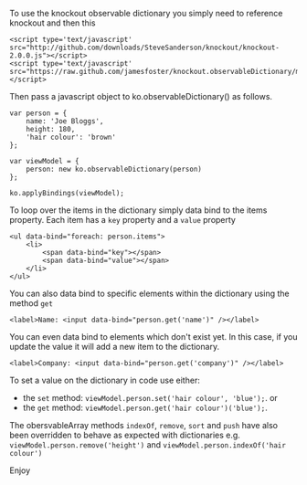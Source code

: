 To use the knockout observable dictionary you simply need to reference knockout and then this

    <script type='text/javascript' src="http://github.com/downloads/SteveSanderson/knockout/knockout-2.0.0.js"></script>
    <script type='text/javascript' src="https://raw.github.com/jamesfoster/knockout.observableDictionary/master/ko.observableDictionary.js"></script>

Then pass a javascript object to ko.observableDictionary() as follows.

    var person = {
        name: 'Joe Bloggs',
        height: 180,
        'hair colour': 'brown'
    };
    
    var viewModel = {
        person: new ko.observableDictionary(person)
    };
    
    ko.applyBindings(viewModel);

To loop over the items in the dictionary simply data bind to the items property. Each item has a `key` property and a `value` property

    <ul data-bind="foreach: person.items">
        <li>
            <span data-bind="key"></span>
            <span data-bind="value"></span>
        </li>
    </ul>

You can also data bind to specific elements within the dictionary using the method `get`

    <label>Name: <input data-bind="person.get('name')" /></label>

You can even data bind to elements which don't exist yet. In this case, if you update the value it will add a new item to the dictionary.

    <label>Company: <input data-bind="person.get('company')" /></label>

To set a value on the dictionary in code use either:

* the `set` method: `viewModel.person.set('hair colour', 'blue');`. or
* the `get` method: `viewModel.person.get('hair colour')('blue');`.


The obersvableArray methods `indexOf`, `remove`, `sort` and `push` have also been overridden to behave as expected with dictionaries e.g. `viewModel.person.remove('height')` and `viewModel.person.indexOf('hair colour')`

Enjoy

    